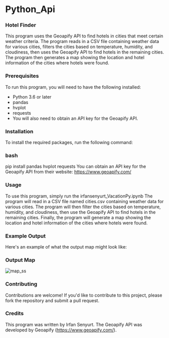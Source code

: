 # Python_Api

### Hotel Finder
This program uses the Geoapify API to find hotels in cities that meet certain weather criteria. The program reads in a CSV file containing weather data for various cities, filters the cities based on temperature, humidity, and cloudiness, then uses the Geoapify API to find hotels in the remaining cities. The program then generates a map showing the location and hotel information of the cities where hotels were found.

### Prerequisites
To run this program, you will need to have the following installed:

- Python 3.6 or later
- pandas
- hvplot
- requests
- You will also need to obtain an API key for the Geoapify API.

### Installation
To install the required packages, run the following command:

### bash

pip install pandas hvplot requests
You can obtain an API key for the Geoapify API from their website: https://www.geoapify.com/

### Usage
To use this program, simply run the irfansenyurt_VacationPy.ipynb The program will read in a CSV file named cities.csv containing weather data for various cities. The program will then filter the cities based on temperature, humidity, and cloudiness, then use the Geoapify API to find hotels in the remaining cities. Finally, the program will generate a map showing the location and hotel information of the cities where hotels were found.

### Example Output
Here's an example of what the output map might look like:

### Output Map

![map_ss](https://user-images.githubusercontent.com/35157651/231942853-d4eb0def-cd8d-483e-a17b-9b857f36d428.png)


### Contributing
Contributions are welcome! If you'd like to contribute to this project, please fork the repository and submit a pull request.

### Credits
This program was written by Irfan Senyurt. The Geoapify API was developed by Geoapify (https://www.geoapify.com/).
